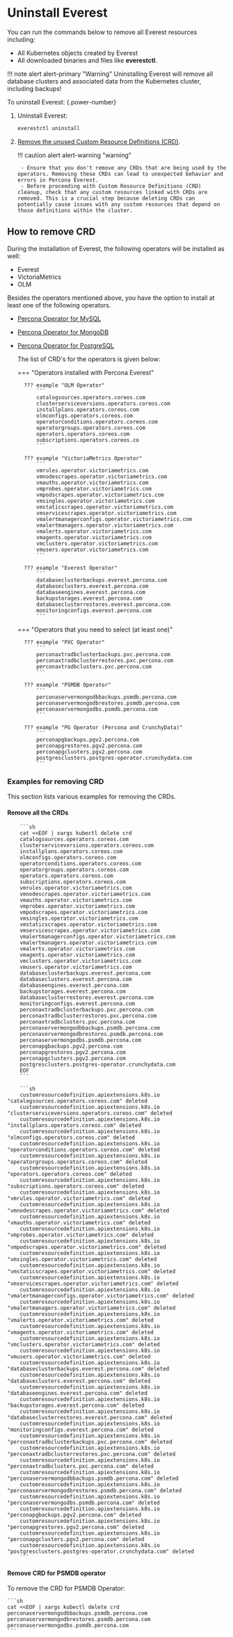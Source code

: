 # Uninstall Everest

You can run the commands below to remove all Everest resources including:

- All Kubernetes objects created by Everest
- All downloaded binaries and files like **everestctl**.

!!! note alert alert-primary "Warning"
    Uninstalling Everest will remove all database clusters and associated data from the Kubernetes cluster, including backups!


To uninstall Everest:
{.power-number}


1. Uninstall Everest:

    ```sh
    everestctl uninstall
    ```

2. [Remove the unused Custom Resource Definitions (CRD)](uninstallEverest.md#).

    !!! caution alert alert-warning "warning"

        - Ensure that you don't remove any CRDs that are being used by the operators. Removing these CRDs can lead to unexpected behavior and errors in Percona Everest.
        - Before proceeding with Custom Resource Definitions (CRD) cleanup, check that any custom resources linked with CRDs are removed. This is a crucial step because deleting CRDs can potentially cause issues with any custom resources that depend on those definitions within the cluster.

## How to remove CRD

During the installation of Everest, the following operators will be installed as well:
    
- Everest
- VictoriaMetrics
- OLM

Besides the operators mentioned above, you have the option to install at least one of the following operators.
    
- [Percona Operator for MySQL](https://docs.percona.com/percona-operator-for-mysql/pxc/index.html)
- [Percona Operator for MongoDB](https://docs.percona.com/percona-operator-for-mongodb/index.html)
- [Percona Operator for PostgreSQL](https://docs.percona.com/percona-operator-for-postgresql/2.0/index.html)

    The list of CRD's for the operators is given below:

    === "Operators installed with Percona Everest"

        ??? example "OLM Operator"
            ```
            catalogsources.operators.coreos.com
            clusterserviceversions.operators.coreos.com
            installplans.operators.coreos.com
            olmconfigs.operators.coreos.com
            operatorconditions.operators.coreos.com
            operatorgroups.operators.coreos.com
            operators.operators.coreos.com
            subscriptions.operators.coreos.co
            ```

        ??? example "VictoriaMetrics Operator"
            ```
            vmrules.operator.victoriametrics.com
            vmnodescrapes.operator.victoriametrics.com
            vmauths.operator.victoriametrics.com
            vmprobes.operator.victoriametrics.com
            vmpodscrapes.operator.victoriametrics.com
            vmsingles.operator.victoriametrics.com
            vmstaticscrapes.operator.victoriametrics.com
            vmservicescrapes.operator.victoriametrics.com
            vmalertmanagerconfigs.operator.victoriametrics.com
            vmalertmanagers.operator.victoriametrics.com
            vmalerts.operator.victoriametrics.com
            vmagents.operator.victoriametrics.com
            vmclusters.operator.victoriametrics.com
            vmusers.operator.victoriametrics.com
            ```

        ??? example "Everest Operator"
            ```
            databaseclusterbackups.everest.percona.com
            databaseclusters.everest.percona.com
            databaseengines.everest.percona.com
            backupstorages.everest.percona.com
            databaseclusterrestores.everest.percona.com
            monitoringconfigs.everest.percona.com
            ```

    === "Operators that you need to select (at least one)"
    
        ??? example "PXC Operator"
            ```
            perconaxtradbclusterbackups.pxc.percona.com
            perconaxtradbclusterrestores.pxc.percona.com
            perconaxtradbclusters.pxc.percona.com
            ```

        ??? example "PSMDB Operator"
            ```
            perconaservermongodbbackups.psmdb.percona.com
            perconaservermongodbrestores.psmdb.percona.com
            perconaservermongodbs.psmdb.percona.com
            ```
        
        ??? example "PG Operator (Percona and CrunchyData)"
            ```
            perconapgbackups.pgv2.percona.com
            perconapgrestores.pgv2.percona.com
            perconapgclusters.pgv2.percona.com
            postgresclusters.postgres-operator.crunchydata.com
            ```
        
### Examples for removing CRD

This section lists various examples for removing the CRDs.

#### Remove all the CRDs

        ```sh
        cat <<EOF | xargs kubectl delete crd
        catalogsources.operators.coreos.com
        clusterserviceversions.operators.coreos.com
        installplans.operators.coreos.com
        olmconfigs.operators.coreos.com
        operatorconditions.operators.coreos.com
        operatorgroups.operators.coreos.com
        operators.operators.coreos.com
        subscriptions.operators.coreos.com
        vmrules.operator.victoriametrics.com
        vmnodescrapes.operator.victoriametrics.com
        vmauths.operator.victoriametrics.com
        vmprobes.operator.victoriametrics.com
        vmpodscrapes.operator.victoriametrics.com
        vmsingles.operator.victoriametrics.com
        vmstaticscrapes.operator.victoriametrics.com
        vmservicescrapes.operator.victoriametrics.com
        vmalertmanagerconfigs.operator.victoriametrics.com
        vmalertmanagers.operator.victoriametrics.com
        vmalerts.operator.victoriametrics.com
        vmagents.operator.victoriametrics.com
        vmclusters.operator.victoriametrics.com
        vmusers.operator.victoriametrics.com
        databaseclusterbackups.everest.percona.com
        databaseclusters.everest.percona.com
        databaseengines.everest.percona.com
        backupstorages.everest.percona.com
        databaseclusterrestores.everest.percona.com
        monitoringconfigs.everest.percona.com
        perconaxtradbclusterbackups.pxc.percona.com
        perconaxtradbclusterrestores.pxc.percona.com
        perconaxtradbclusters.pxc.percona.com
        perconaservermongodbbackups.psmdb.percona.com
        perconaservermongodbrestores.psmdb.percona.com
        perconaservermongodbs.psmdb.percona.com
        perconapgbackups.pgv2.percona.com
        perconapgrestores.pgv2.percona.com
        perconapgclusters.pgv2.percona.com
        postgresclusters.postgres-operator.crunchydata.com
        EOF
        ```

        ```sh
        customresourcedefinition.apiextensions.k8s.io "catalogsources.operators.coreos.com" deleted
        customresourcedefinition.apiextensions.k8s.io "clusterserviceversions.operators.coreos.com" deleted
        customresourcedefinition.apiextensions.k8s.io "installplans.operators.coreos.com" deleted
        customresourcedefinition.apiextensions.k8s.io "olmconfigs.operators.coreos.com" deleted
        customresourcedefinition.apiextensions.k8s.io "operatorconditions.operators.coreos.com" deleted
        customresourcedefinition.apiextensions.k8s.io "operatorgroups.operators.coreos.com" deleted
        customresourcedefinition.apiextensions.k8s.io "operators.operators.coreos.com" deleted
        customresourcedefinition.apiextensions.k8s.io "subscriptions.operators.coreos.com" deleted
        customresourcedefinition.apiextensions.k8s.io "vmrules.operator.victoriametrics.com" deleted
        customresourcedefinition.apiextensions.k8s.io "vmnodescrapes.operator.victoriametrics.com" deleted
        customresourcedefinition.apiextensions.k8s.io "vmauths.operator.victoriametrics.com" deleted
        customresourcedefinition.apiextensions.k8s.io "vmprobes.operator.victoriametrics.com" deleted
        customresourcedefinition.apiextensions.k8s.io "vmpodscrapes.operator.victoriametrics.com" deleted
        customresourcedefinition.apiextensions.k8s.io "vmsingles.operator.victoriametrics.com" deleted
        customresourcedefinition.apiextensions.k8s.io "vmstaticscrapes.operator.victoriametrics.com" deleted
        customresourcedefinition.apiextensions.k8s.io "vmservicescrapes.operator.victoriametrics.com" deleted
        customresourcedefinition.apiextensions.k8s.io "vmalertmanagerconfigs.operator.victoriametrics.com" deleted
        customresourcedefinition.apiextensions.k8s.io "vmalertmanagers.operator.victoriametrics.com" deleted
        customresourcedefinition.apiextensions.k8s.io "vmalerts.operator.victoriametrics.com" deleted
        customresourcedefinition.apiextensions.k8s.io "vmagents.operator.victoriametrics.com" deleted
        customresourcedefinition.apiextensions.k8s.io "vmclusters.operator.victoriametrics.com" deleted
        customresourcedefinition.apiextensions.k8s.io "vmusers.operator.victoriametrics.com" deleted
        customresourcedefinition.apiextensions.k8s.io "databaseclusterbackups.everest.percona.com" deleted
        customresourcedefinition.apiextensions.k8s.io "databaseclusters.everest.percona.com" deleted
        customresourcedefinition.apiextensions.k8s.io "databaseengines.everest.percona.com" deleted
        customresourcedefinition.apiextensions.k8s.io "backupstorages.everest.percona.com" deleted
        customresourcedefinition.apiextensions.k8s.io "databaseclusterrestores.everest.percona.com" deleted
        customresourcedefinition.apiextensions.k8s.io "monitoringconfigs.everest.percona.com" deleted
        customresourcedefinition.apiextensions.k8s.io "perconaxtradbclusterbackups.pxc.percona.com" deleted
        customresourcedefinition.apiextensions.k8s.io "perconaxtradbclusterrestores.pxc.percona.com" deleted
        customresourcedefinition.apiextensions.k8s.io "perconaxtradbclusters.pxc.percona.com" deleted
        customresourcedefinition.apiextensions.k8s.io "perconaservermongodbbackups.psmdb.percona.com" deleted
        customresourcedefinition.apiextensions.k8s.io "perconaservermongodbrestores.psmdb.percona.com" deleted
        customresourcedefinition.apiextensions.k8s.io "perconaservermongodbs.psmdb.percona.com" deleted
        customresourcedefinition.apiextensions.k8s.io "perconapgbackups.pgv2.percona.com" deleted
        customresourcedefinition.apiextensions.k8s.io "perconapgrestores.pgv2.percona.com" deleted
        customresourcedefinition.apiextensions.k8s.io "perconapgclusters.pgv2.percona.com" deleted
        customresourcedefinition.apiextensions.k8s.io "postgresclusters.postgres-operator.crunchydata.com" deleted
        ```

#### Remove CRD for PSMDB operator

To remove the CRD for PSMDB Operator:

    ```sh
    cat <<EOF | xargs kubectl delete crd
    perconaservermongodbbackups.psmdb.percona.com
    perconaservermongodbrestores.psmdb.percona.com
    perconaservermongodbs.psmdb.percona.com
    ```














